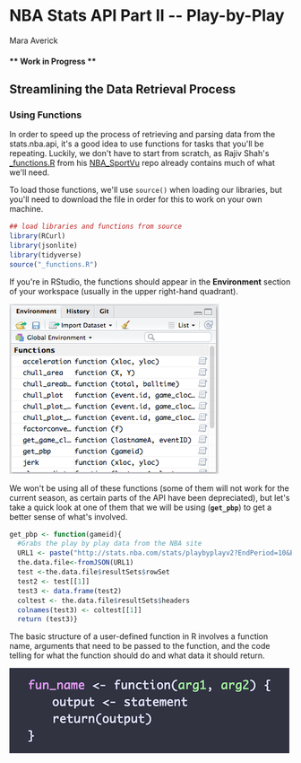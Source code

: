 # NBA Stats API Part II -- Play-by-Play
Mara Averick  



#### ** **Work in Progress** **

## Streamlining the Data Retrieval Process

### Using Functions

In order to speed up the process of retrieving and parsing data from the stats.nba.api, it's a good idea to use functions for tasks that you'll be repeating. Luckily, we don't have to start from scratch, as Rajiv Shah's [_functions.R](https://github.com/rajshah4/NBA_SportVu/blob/master/_functions.R) from his [NBA_SportVu](https://github.com/rajshah4/NBA_SportVu) repo already contains much of what we'll need.

To load those functions, we'll use `source()` when loading our libraries, but you'll need to download the file in order for this to work on your own machine.


```r
## load libraries and functions from source
library(RCurl)
library(jsonlite)
library(tidyverse)
source("_functions.R")
```

If you're in RStudio, the functions should appear in the **Environment** section of your workspace (usually in the upper right-hand quadrant).  

![functions loaded into global env](nba_stats_pt2_files/images/functions_loaded.png)

We won't be using all of these functions (some of them will not work for the current season, as certain parts of the API have been depreciated), but let's take a quick look at one of them that we will be using (**`get_pbp`**) to get a better sense of what's involved. 


```r
get_pbp <- function(gameid){
  #Grabs the play by play data from the NBA site
  URL1 <- paste("http://stats.nba.com/stats/playbyplayv2?EndPeriod=10&EndRange=55800&GameID=",gameid,"&RangeType=2&StartPeriod=1&StartRange=0",sep = "")
  the.data.file<-fromJSON(URL1)
  test <-the.data.file$resultSets$rowSet
  test2 <- test[[1]]
  test3 <- data.frame(test2)
  coltest <- the.data.file$resultSets$headers
  colnames(test3) <- coltest[[1]]
  return (test3)}
```

The basic structure of a user-defined function in R involves a function name, arguments that need to be passed to the function, and the code telling for what the function should do and what data it should return. 

![function structure in R](nba_stats_pt2_files/images/function_structure.png)

